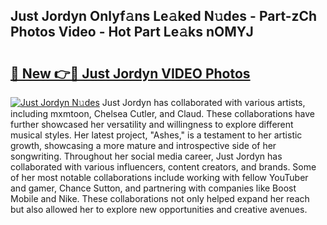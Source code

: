 ## Just Jordyn Onlyf𝚊ns Le𝚊ked N𝚞des - Part-zCh Photos Video - Hot Part Le𝚊ks nOMYJ

# <h2><a href="http://ab33229.deff.icu/?id=Just+Jordyn">🔗 New 👉🔴 Just Jordyn VIDEO Photos</a></h2>

[![Just Jordyn N𝚞des](https://i.imgur.com/rIISA9y.gif)](http://ab33229.deff.icu/?id=Just+Jordyn)
Just Jordyn has collaborated with various artists, including mxmtoon, Chelsea Cutler, and Claud. These collaborations have further showcased her versatility and willingness to explore different musical styles. Her latest project, "Ashes," is a testament to her artistic growth, showcasing a more mature and introspective side of her songwriting. Throughout her social media career, Just Jordyn has collaborated with various influencers, content creators, and brands. Some of her most notable collaborations include working with fellow YouTuber and gamer, Chance Sutton, and partnering with companies like Boost Mobile and Nike. These collaborations not only helped expand her reach but also allowed her to explore new opportunities and creative avenues.
